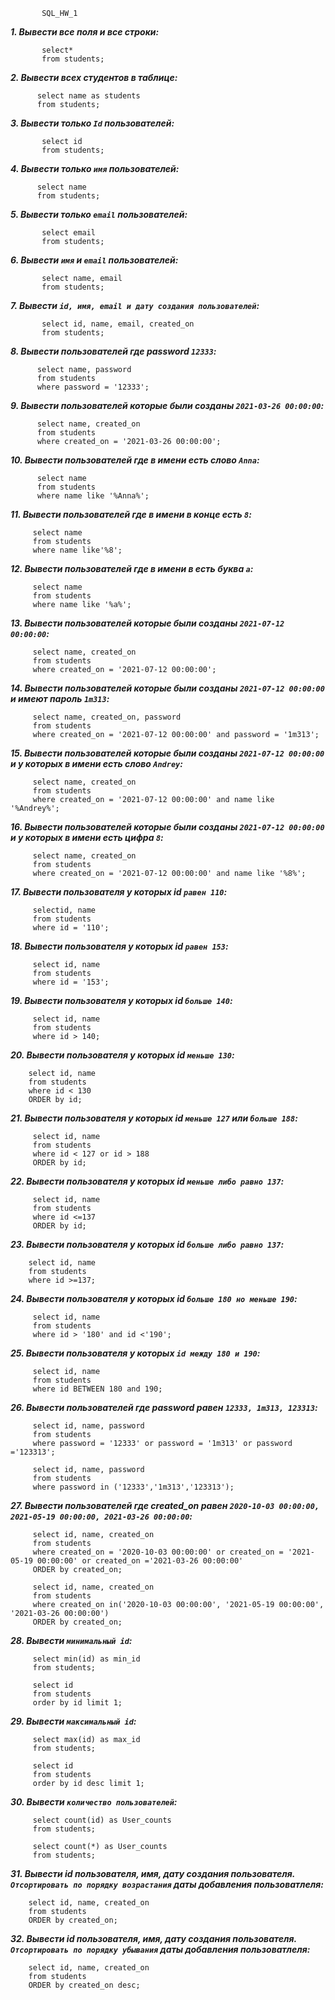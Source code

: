            SQL_HW_1

  ***1. Вывести все поля и все строки:***
```
       select*
       from students;
```
       
 ***2. Вывести всех студентов в таблице:***
 ```
       select name as students
       from students;
```
       
***3. Вывести только `Id` пользователей:***
```
       select id
       from students;
```
       
 ***4. Вывести только `имя` пользователей:***
 ```
       select name
       from students;
```
       
***5. Вывести только `email` пользователей:***
```
       select email
       from students;
 ```

***6. Вывести `имя` и `email` пользователей:***
```
       select name, email
       from students;
```
       
***7. Вывести `id, имя, email и дату создания пользователей`:***
```
       select id, name, email, created_on
       from students;
```
         
***8. Вывести пользователей где password `12333`:***
```
      select name, password
      from students
      where password = '12333';
```
      
***9. Вывести пользователей которые были созданы `2021-03-26 00:00:00`:***
```
      select name, created_on 
      from students
      where created_on = '2021-03-26 00:00:00';
```
     
***10. Вывести пользователей где в имени есть слово `Аnna`:***
```
      select name
      from students
      where name like '%Anna%';
```
     
***11. Вывести пользователей где в имени в конце есть `8`:***
```
     select name
     from students
     where name like'%8';
```
    
***12. Вывести пользователей где в имени в есть буква `а`:***
```
     select name
     from students
     where name like '%a%';
```
    
***13. Вывести пользователей которые были созданы `2021-07-12 00:00:00`:***
```
     select name, created_on
     from students
     where created_on = '2021-07-12 00:00:00';
```
    
***14. Вывести пользователей которые были созданы `2021-07-12 00:00:00` и имеют пароль `1m313`:***
```
     select name, created_on, password
     from students
     where created_on = '2021-07-12 00:00:00' and password = '1m313';
```
    
***15. Вывести пользователей которые были созданы `2021-07-12 00:00:00` и у которых в имени есть слово `Andrey`:***
```
     select name, created_on
     from students
     where created_on = '2021-07-12 00:00:00' and name like '%Andrey%';
```
    
***16. Вывести пользователей которые были созданы `2021-07-12 00:00:00` и у которых в имени есть цифра `8`:***
```
     select name, created_on
     from students
     where created_on = '2021-07-12 00:00:00' and name like '%8%';
```
    
***17. Вывести пользователя у которых id `равен 110`:***
```
     selectid, name
     from students
     where id = '110';
```
    
***18. Вывести пользователя у которых id `равен 153`:***
```
     select id, name
     from students
     where id = '153';
```
    
***19. Вывести пользователя у которых id `больше 140`:***
```
     select id, name
     from students
     where id > 140;
```
    
 ***20. Вывести пользователя у которых id `меньше 130`:***
 ```
     select id, name
     from students
     where id < 130
     ORDER by id;
```
    
***21. Вывести пользователя у которых id `меньше 127` или `больше 188`:***
```
     select id, name
     from students
     where id < 127 or id > 188
     ORDER by id;
```
    
***22. Вывести пользователя у которых id `меньше либо равно 137`:***
```
     select id, name
     from students
     where id <=137
     ORDER by id;
```
    
 ***23. Вывести пользователя у которых id `больше либо равно 137`:***
 ```
     select id, name
     from students
     where id >=137;
```
    
***24. Вывести пользователя у которых id `больше 180 но меньше 190`:***
```
     select id, name
     from students 
     where id > '180' and id <'190';
```
    
***25. Вывести пользователя у которых `id между 180 и 190`:***
```
     select id, name
     from students
     where id BETWEEN 180 and 190;
```
    
***26. Вывести пользователей где password равен `12333, 1m313, 123313`:***
```
     select id, name, password
     from students
     where password = '12333' or password = '1m313' or password ='123313';
```
```
     select id, name, password
     from students 
     where password in ('12333','1m313','123313');
```
     
***27. Вывести пользователей где created_on равен `2020-10-03 00:00:00, 2021-05-19 00:00:00, 2021-03-26 00:00:00`:***
```
     select id, name, created_on
     from students
     where created_on = '2020-10-03 00:00:00' or created_on = '2021-05-19 00:00:00' or created_on ='2021-03-26 00:00:00'
     ORDER by created_on;
```
```    
     select id, name, created_on
     from students
     where created_on in('2020-10-03 00:00:00', '2021-05-19 00:00:00', '2021-03-26 00:00:00')
     ORDER by created_on;
```
    
***28. Вывести `минимальный id`:***
```
     select min(id) as min_id
     from students;
```
```    
     select id 
     from students
     order by id limit 1;
```
    
***29. Вывести `максимальный id`:***
```
     select max(id) as max_id
     from students;
```
```   
     select id 
     from students
     order by id desc limit 1;
```
    
***30. Вывести `количество пользователей`:***
```
     select count(id) as User_counts
     from students;
```
```   
     select count(*) as User_counts
     from students;
```
    
***31. Вывести id пользователя, имя, дату создания пользователя. `Отсортировать по порядку возрастания` даты добавления пользоватлеля:***
```
    select id, name, created_on
    from students 
    ORDER by created_on;
```
 
***32. Вывести id пользователя, имя, дату создания пользователя. `Отсортировать по порядку убывания` даты добавления пользоватлеля:***
```
    select id, name, created_on 
    from students 
    ORDER by created_on desc;
```   
